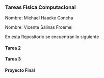 ### Tareas Fisica Computacional 

Nombre: Michael Haacke Concha

Nombre: Vicente Salinas Froemel

En esta Repositorio se encuentran lo siguiente
#### Tarea 2
#### Tarea 3
#### Proyecto Final


